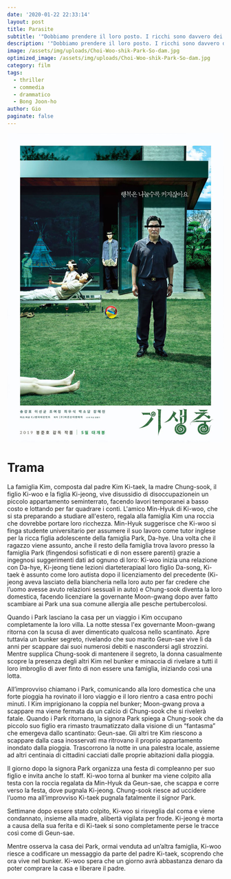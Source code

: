 ```yaml
---	
date: '2020-01-22 22:33:14'	
layout: post	
title: Parasite	
subtitle: '"Dobbiamo prendere il loro posto. I ricchi sono davvero dei fessi."'	
description: '"Dobbiamo prendere il loro posto. I ricchi sono davvero dei fessi."'	
image: /assets/img/uploads/Choi-Woo-shik-Park-So-dam.jpg	
optimized_image: /assets/img/uploads/Choi-Woo-shik-Park-So-dam.jpg	
category: film	
tags:	
  - thriller	
  - commedia	
  - drammatico	
  - Bong Joon-ho	  
author: Gio	
paginate: false	
---	
```

![](/assets/img/uploads/locandina-ver.jpg)	
	

# Trama	

La famiglia Kim, composta dal padre Kim Ki-taek, la madre Chung-sook, il figlio Ki-woo e la figlia Ki-jeong, vive disussidio di disoccupazionein un piccolo appartamento seminterrato, facendo lavori temporanei a basso costo e lottando per far quadrare i conti. L'amico Min-Hyuk di Ki-woo, che si sta preparando a studiare all'estero, regala alla famiglia Kim una roccia che dovrebbe portare loro ricchezza. Min-Hyuk suggerisce che Ki-woo si finga studente universitario per assumere il suo lavoro come tutor inglese per la ricca figlia adolescente della famiglia Park, Da-hye. Una volta che il ragazzo viene assunto, anche il resto della famiglia trova lavoro presso la famiglia Park (fingendosi sofisticati e di non essere parenti) grazie a ingegnosi suggerimenti dati ad ognuno di loro: Ki-woo inizia una relazione con Da-hye, Ki-jeong tiene lezioni diarteterapiaal loro figlio Da-song, Ki-taek è assunto come loro autista dopo il licenziamento del precedente (Ki-jeong aveva lasciato della biancheria nella loro auto per far credere che l’uomo avesse avuto relazioni sessuali in auto) e Chung-sook diventa la loro domestica, facendo licenziare la governante Moon-gwang dopo aver fatto scambiare ai Park una sua comune allergia alle pesche pertubercolosi.	

Quando i Park lasciano la casa per un viaggio i Kim occupano completamente la loro villa. La notte stessa l'ex governante Moon-gwang ritorna con la scusa di aver dimenticato qualcosa nello scantinato. Apre tuttavia un bunker segreto, rivelando che suo marito Geun-sae vive lì da anni per scappare dai suoi numerosi debiti e nascondersi agli strozzini. Mentre supplica Chung-sook di mantenere il segreto, la donna casualmente scopre la presenza degli altri Kim nel bunker e minaccia di rivelare a tutti il loro imbroglio di aver finto di non essere una famiglia, iniziando così una lotta.	

All’improvviso chiamano i Park, comunicando alla loro domestica che una forte pioggia ha rovinato il loro viaggio e il loro rientro a casa entro pochi minuti. I Kim imprigionano la coppia nel bunker; Moon-gwang prova a scappare ma viene fermata da un calcio di Chung-sook che si rivelerà fatale. Quando i Park ritornano, la signora Park spiega a Chung-sook che da piccolo suo figlio era rimasto traumatizzato dalla visione di un “fantasma” che emergeva dallo scantinato: Geun-sae. Gli altri tre Kim riescono a scappare dalla casa inosservati ma ritrovano il proprio appartamento inondato dalla pioggia. Trascorrono la notte in una palestra locale, assieme ad altri centinaia di cittadini cacciati dalle proprie abitazioni dalla pioggia.	

Il giorno dopo la signora Park organizza una festa di compleanno per suo figlio e invita anche lo staff. Ki-woo torna al bunker ma viene colpito alla testa con la roccia regalata da Min-Hyuk da Geun-sae, che scappa e corre verso la festa, dove pugnala Ki-jeong. Chung-sook riesce ad uccidere l’uomo ma all’improvviso Ki-taek pugnala fatalmente il signor Park.	

Settimane dopo essere stato colpito, Ki-woo si risveglia dal coma e viene condannato, insieme alla madre, alibertà vigilata  per frode. Ki-jeong è morta a causa della sua ferita e di Ki-taek si sono completamente perse le tracce così come di Geun-sae.	

Mentre osserva la casa dei Park, ormai venduta ad un’altra famiglia, Ki-woo riesce a codificare un messaggio da parte del padre Ki-taek, scoprendo che ora vive nel bunker. Ki-woo spera che un giorno avrà abbastanza denaro da poter comprare la casa e liberare il padre.
